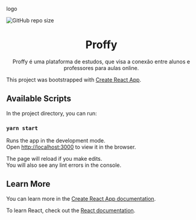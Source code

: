 logo

![GitHub repo size](https://img.shields.io/github/repo-size/oricardos/Proffy)

<h1 align="center">Proffy</h1>

<p align="center">Proffy é uma plataforma de estudos, que visa a conexão entre alunos e professores para aulas online.</p>

This project was bootstrapped with [Create React App](https://github.com/facebook/create-react-app).

## Available Scripts

In the project directory, you can run:

### `yarn start`

Runs the app in the development mode.<br />
Open [http://localhost:3000](http://localhost:3000) to view it in the browser.

The page will reload if you make edits.<br />
You will also see any lint errors in the console.




## Learn More

You can learn more in the [Create React App documentation](https://facebook.github.io/create-react-app/docs/getting-started).

To learn React, check out the [React documentation](https://reactjs.org/).
